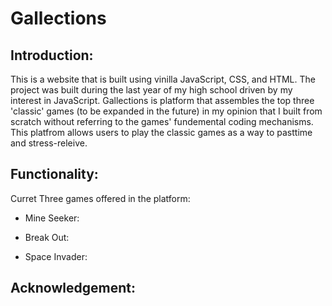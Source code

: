 # Gallections

## Introduction:
This is a website that is built using vinilla JavaScript, CSS, and HTML. The project was built during the last year of my high school driven by my interest in JavaScript. Gallections is platform that assembles the top three 'classic' games (to be expanded in the future) in my opinion that I built from scratch without referring to the games' fundemental coding mechanisms. This platfrom allows users to play the classic games as a way to pasttime and stress-releive.

## Functionality:
Curret Three games offered in the platform:
- Mine Seeker:

- Break Out:

- Space Invader:

## Acknowledgement:
